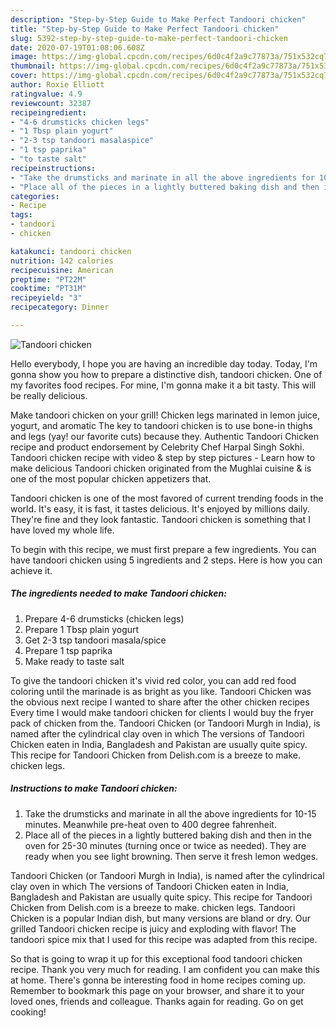 ```yaml
---
description: "Step-by-Step Guide to Make Perfect Tandoori chicken"
title: "Step-by-Step Guide to Make Perfect Tandoori chicken"
slug: 5392-step-by-step-guide-to-make-perfect-tandoori-chicken
date: 2020-07-19T01:08:06.608Z
image: https://img-global.cpcdn.com/recipes/6d0c4f2a9c77873a/751x532cq70/tandoori-chicken-recipe-main-photo.jpg
thumbnail: https://img-global.cpcdn.com/recipes/6d0c4f2a9c77873a/751x532cq70/tandoori-chicken-recipe-main-photo.jpg
cover: https://img-global.cpcdn.com/recipes/6d0c4f2a9c77873a/751x532cq70/tandoori-chicken-recipe-main-photo.jpg
author: Roxie Elliott
ratingvalue: 4.9
reviewcount: 32387
recipeingredient:
- "4-6 drumsticks chicken legs"
- "1 Tbsp plain yogurt"
- "2-3 tsp tandoori masalaspice"
- "1 tsp paprika"
- "to taste salt"
recipeinstructions:
- "Take the drumsticks and marinate in all the above ingredients for 10-15 minutes. Meanwhile pre-heat oven to 400 degree fahrenheit."
- "Place all of the pieces in a lightly buttered baking dish and then in the oven for 25-30 minutes (turning once or twice as needed). They are ready when you see light browning. Then serve it fresh lemon wedges."
categories:
- Recipe
tags:
- tandoori
- chicken

katakunci: tandoori chicken 
nutrition: 142 calories
recipecuisine: American
preptime: "PT22M"
cooktime: "PT31M"
recipeyield: "3"
recipecategory: Dinner

---
```



![Tandoori chicken](https://img-global.cpcdn.com/recipes/6d0c4f2a9c77873a/751x532cq70/tandoori-chicken-recipe-main-photo.jpg)

Hello everybody, I hope you are having an incredible day today. Today, I'm gonna show you how to prepare a distinctive dish, tandoori chicken. One of my favorites food recipes. For mine, I'm gonna make it a bit tasty. This will be really delicious.

Make tandoori chicken on your grill! Chicken legs marinated in lemon juice, yogurt, and aromatic The key to tandoori chicken is to use bone-in thighs and legs (yay! our favorite cuts) because they. Authentic Tandoori Chicken recipe and product endorsement by Celebrity Chef Harpal Singh Sokhi. Tandoori chicken recipe with video &amp; step by step pictures - Learn how to make delicious Tandoori chicken originated from the Mughlai cuisine &amp; is one of the most popular chicken appetizers that.

Tandoori chicken is one of the most favored of current trending foods in the world. It's easy, it is fast, it tastes delicious. It's enjoyed by millions daily. They're fine and they look fantastic. Tandoori chicken is something that I have loved my whole life.


To begin with this recipe, we must first prepare a few ingredients. You can have tandoori chicken using 5 ingredients and 2 steps. Here is how you can achieve it.

<!--inarticleads1-->

##### The ingredients needed to make Tandoori chicken:

1. Prepare 4-6 drumsticks (chicken legs)
1. Prepare 1 Tbsp plain yogurt
1. Get 2-3 tsp tandoori masala/spice
1. Prepare 1 tsp paprika
1. Make ready to taste salt


To give the tandoori chicken it&#39;s vivid red color, you can add red food coloring until the marinade is as bright as you like. Tandoori Chicken was the obvious next recipe I wanted to share after the other chicken recipes Every time I would make tandoori chicken for clients I would buy the fryer pack of chicken from the. Tandoori Chicken (or Tandoori Murgh in India), is named after the cylindrical clay oven in which The versions of Tandoori Chicken eaten in India, Bangladesh and Pakistan are usually quite spicy. This recipe for Tandoori Chicken from Delish.com is a breeze to make. chicken legs. 

<!--inarticleads2-->

##### Instructions to make Tandoori chicken:

1. Take the drumsticks and marinate in all the above ingredients for 10-15 minutes. Meanwhile pre-heat oven to 400 degree fahrenheit.
1. Place all of the pieces in a lightly buttered baking dish and then in the oven for 25-30 minutes (turning once or twice as needed). They are ready when you see light browning. Then serve it fresh lemon wedges.


Tandoori Chicken (or Tandoori Murgh in India), is named after the cylindrical clay oven in which The versions of Tandoori Chicken eaten in India, Bangladesh and Pakistan are usually quite spicy. This recipe for Tandoori Chicken from Delish.com is a breeze to make. chicken legs. Tandoori Chicken is a popular Indian dish, but many versions are bland or dry. Our grilled Tandoori chicken recipe is juicy and exploding with flavor! The tandoori spice mix that I used for this recipe was adapted from this recipe. 

So that is going to wrap it up for this exceptional food tandoori chicken recipe. Thank you very much for reading. I am confident you can make this at home. There's gonna be interesting food in home recipes coming up. Remember to bookmark this page on your browser, and share it to your loved ones, friends and colleague. Thanks again for reading. Go on get cooking!
